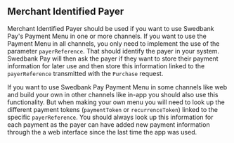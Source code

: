 ## Merchant Identified Payer

Merchant Identified Payer should be used if you want to use Swedbank Pay's 
Payment Menu in one or more channels. If you want to use the Payment Menu in 
all channels, you only need to implement the use of the parameter
`payerReference`. That should identify the payer in your system. 
Swedbank Pay will then ask the payer if they want to store their payment 
information for later use and then store this information linked to the 
`payerReference` transmitted with the `Purchase` request.

If you want to use Swedbank Pay Payment Menu in some channels like web and
build your own in other channels like in-app you should also use this 
functionality. But when making your own menu you will need to look up the 
different payment tokens (`paymentToken` or `recurrenceToken`) linked to the 
specific `payerReference`. You should always look up this information for 
each payment as the payer can have added new payment information through the a 
web interface since the last time the app was used.

